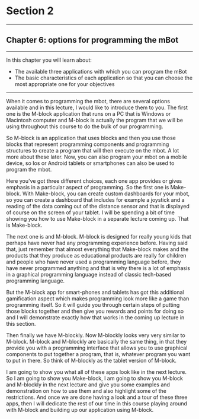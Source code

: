 # Section 2

---

## Chapter 6: options for programming the mBot

---

In this chapter you will learn about:

* The available three applications with which you can program the mBot
* The basic characteristics of each application so that you can choose the most appropriate one for your objectives

---

When it comes to programming the mbot, there are several options available and in this lecture, I would like to introduce them to you. The first one is the M-block application that runs on a PC that is Windows or Macintosh computer and M-block is actually the program that we will be using throughout this course to do the bulk of our programming.

So M-block is an application that uses blocks and then you use those blocks that represent programming components and programming structures to create a program that will then execute on the mbot. A lot more about these later. Now, you can also program your mbot on a mobile device, so Ios or Android tablets or smartphones can also be used to program the mbot.

Here you've got three different choices, each one app provides or gives emphasis in a particular aspect of programming. So the first one is Make-block. With Make-block, you can create custom dashboards for your mbot, so you can create a dashboard that includes for example a joystick and a reading of the data coming out of the distance sensor and that is displayed of course on the screen of your tablet. I will be spending a bit of time showing you how to use Make-block in a separate lecture coming up. That is Make-block.

The next one is and M-block. M-block is designed for really young kids that perhaps have never had any programming experience before. Having said that, just remember that almost everything that Make-block makes and the products that they produce as educational products are really for children and people who have never used a programming language before, they have never programmed anything and that is why there is a lot of emphasis in a graphical programming language instead of classic tech-based programming language.

But the M-block app for smart-phones and tablets has got this additional gamification aspect which makes programming look more like a game than programming itself. So it will guide you through certain steps of putting those blocks together and then give you rewards and points for doing so and I will demonstrate exactly how that works in the coming up lecture in this section.

Then finally we have M-blockly. Now M-blockly looks very very similar to M-block. M-block and M-blockly are basically the same thing, in that they provide you with a programming interface that allows you to use graphical components to put together a program, that is, whatever program you want to put in there. So think of M-blockly as the tablet version of M-block.

I am going to show you what all of these apps look like in the next lecture. So I am going to show you Make-block, I am going to show you M-block and M-blockly in the next lecture and give you some examples and demonstration on how to use them and also highlight some of the restrictions. And once we are done having a look and a tour of these three apps, then I will dedicate the rest of our time in this course playing around with M-block and building up our application using M-block.

